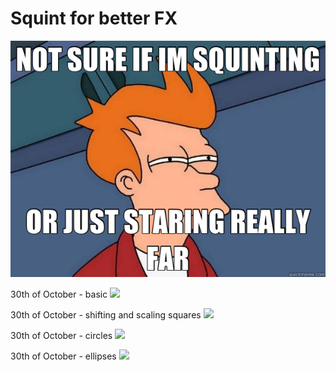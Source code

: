 # Squint for better FX

![](squint.jpg)

30th of October - basic
![](fire-2018-10-30_21-18-18.gif)

30th of October - shifting and scaling squares
![](fire-2018-10-30_22-19-54.gif)

30th of October - circles
![](fire-2018-10-30_22-42-05.gif)

30th of October - ellipses
![](fire-2018-10-30_23-14-33.gif)
